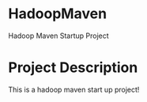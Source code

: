 # HadoopMaven
Hadoop Maven Startup Project

# Project Description
This is a hadoop maven start up project!
